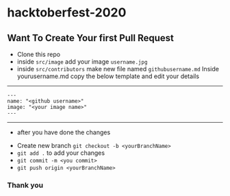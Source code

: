 # hacktoberfest-2020

## Want To Create Your first Pull Request

- Clone this repo
- inside `src/image` add your image `username.jpg`
- inside `src/contributors` make new file named `githubusername.md`
 Inside yourusername.md copy the below template and edit your details
 ---
 ```
 ---
 name: "<github username>"
 image: "<your image name>"
 ---
 ```
---
 * after you have done the changes
- Create new branch `git checkout -b <yourBranchName>`
- `git add .` to add your changes
- `git commit -m <you commit>`
- `git push origin <yourBranchName>`

### Thank you
